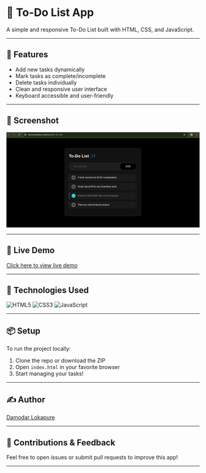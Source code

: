 # 📝 To-Do List App

A simple and responsive To-Do List built with HTML, CSS, and JavaScript.

---

## 🚀 Features
- Add new tasks dynamically
- Mark tasks as complete/incomplete
- Delete tasks individually
- Clean and responsive user interface
- Keyboard accessible and user-friendly

---

## 📸 Screenshot

![Todo Screenshot](./to-do-list.png)

---

## 🔗 Live Demo

[Click here to view live demo](https://damodarlokapure.github.io/To-Do-List/)

---

## 📁 Technologies Used

<p align="left">
  <img alt="HTML5" src="https://img.shields.io/badge/HTML5-E34F26?style=for-the-badge&logo=html5&logoColor=white" height="28" />
  <img alt="CSS3" src="https://img.shields.io/badge/CSS3-1572B6?style=for-the-badge&logo=css3&logoColor=white" height="28" />
  <img alt="JavaScript" src="https://img.shields.io/badge/JavaScript-F7DF1E?style=for-the-badge&logo=javascript&logoColor=black" height="28" />
</p>

---

## 📦 Setup

To run the project locally:

1. Clone the repo or download the ZIP  
2. Open `index.html` in your favorite browser  
3. Start managing your tasks!

---

## ✍️ Author

[Damodar Lokapure](https://github.com/damodarlokapure)

---

## 🙌 Contributions & Feedback

Feel free to open issues or submit pull requests to improve this app!

---


